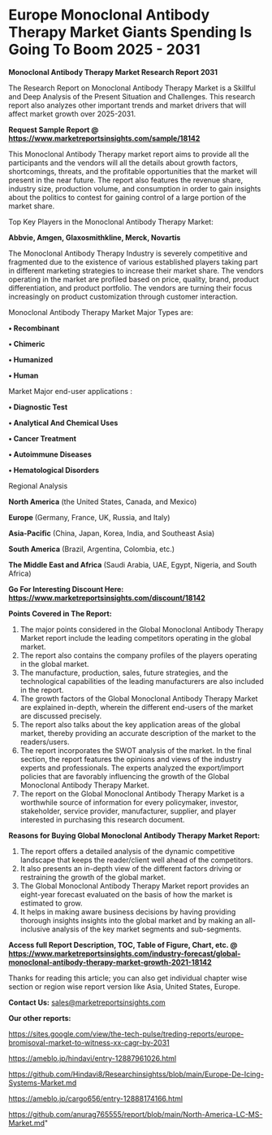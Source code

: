 # Europe Monoclonal Antibody Therapy Market Giants Spending Is Going To Boom 2025 - 2031

<strong>Monoclonal Antibody Therapy Market Research Report 2031</strong>

The Research Report on Monoclonal Antibody Therapy Market is a Skillful and Deep Analysis of the Present Situation and Challenges. This research report also analyzes other important trends and market drivers that will affect market growth over 2025-2031.

<strong>Request Sample Report @ <a href=https://www.marketreportsinsights.com/sample/18142>https://www.marketreportsinsights.com/sample/18142</a></strong>

This Monoclonal Antibody Therapy market report aims to provide all the participants and the vendors will all the details about growth factors, shortcomings, threats, and the profitable opportunities that the market will present in the near future. The report also features the revenue share, industry size, production volume, and consumption in order to gain insights about the politics to contest for gaining control of a large portion of the market share.

Top Key Players in the Monoclonal Antibody Therapy Market:

<strong>Abbvie, Amgen, Glaxosmithkline, Merck, Novartis</strong>

The Monoclonal Antibody Therapy Industry is severely competitive and fragmented due to the existence of various established players taking part in different marketing strategies to increase their market share. The vendors operating in the market are profiled based on price, quality, brand, product differentiation, and product portfolio. The vendors are turning their focus increasingly on product customization through customer interaction.

Monoclonal Antibody Therapy Market Major Types are:

<strong>• Recombinant

• Chimeric

• Humanized

• Human</strong>

Market Major end-user applications :

<strong>• Diagnostic Test

• Analytical And Chemical Uses

• Cancer Treatment

• Autoimmune Diseases

• Hematological Disorders</strong>

Regional Analysis

</u><strong><b>North America</b></strong> (the United States, Canada, and Mexico)

<strong><b>Europe </b></strong>(Germany, France, UK, Russia, and Italy)

<strong><b>Asia-Pacific</b></strong> (China, Japan, Korea, India, and Southeast Asia)

<strong><b>South America</b></strong> (Brazil, Argentina, Colombia, etc.)

<strong><b>The Middle East and Africa</b></strong> (Saudi Arabia, UAE, Egypt, Nigeria, and South Africa)

<strong>Go For Interesting Discount Here: <a href=https://www.marketreportsinsights.com/discount/18142>https://www.marketreportsinsights.com/discount/18142</a></strong>

<strong>Points Covered in The Report:</strong>
<ol>
  <li>The major points considered in the Global Monoclonal Antibody Therapy Market report include the leading competitors operating in the global market.</li>
  <li>The report also contains the company profiles of the players operating in the global market.</li>
  <li>The manufacture, production, sales, future strategies, and the technological capabilities of the leading manufacturers are also included in the report.</li>
  <li>The growth factors of the Global Monoclonal Antibody Therapy Market are explained in-depth, wherein the different end-users of the market are discussed precisely.</li>
  <li>The report also talks about the key application areas of the global market, thereby providing an accurate description of the market to the readers/users.</li>
  <li>The report incorporates the SWOT analysis of the market. In the final section, the report features the opinions and views of the industry experts and professionals. The experts analyzed the export/import policies that are favorably influencing the growth of the Global Monoclonal Antibody Therapy Market.</li>
  <li>The report on the Global Monoclonal Antibody Therapy Market is a worthwhile source of information for every policymaker, investor, stakeholder, service provider, manufacturer, supplier, and player interested in purchasing this research document.</li>
</ol>
<strong>Reasons for Buying Global Monoclonal Antibody Therapy Market Report:</strong>

<ol>
  <li>The report offers a detailed analysis of the dynamic competitive landscape that keeps the reader/client well ahead of the competitors.</li>
  <li>It also presents an in-depth view of the different factors driving or restraining the growth of the global market.</li>
  <li>The Global Monoclonal Antibody Therapy Market report provides an eight-year forecast evaluated on the basis of how the market is estimated to grow.</li>
  <li>It helps in making aware business decisions by having providing thorough insights insights into the global market and by making an all-inclusive analysis of the key market segments and sub-segments.</li>
</ol>
<strong>Access full Report Description, TOC, Table of Figure, Chart, etc. @ <a href=https://www.marketreportsinsights.com/industry-forecast/global-monoclonal-antibody-therapy-market-growth-2021-18142>https://www.marketreportsinsights.com/industry-forecast/global-monoclonal-antibody-therapy-market-growth-2021-18142</a></strong>


Thanks for reading this article; you can also get individual chapter wise section or region wise report version like Asia, United States, Europe.

<strong>Contact Us:</strong>
sales@marketreportsinsights.com

<strong>Our other reports:</strong>

<a href=https://sites.google.com/view/the-tech-pulse/treding-reports/europe-bromisoval-market-to-witness-xx-cagr-by-2031>https://sites.google.com/view/the-tech-pulse/treding-reports/europe-bromisoval-market-to-witness-xx-cagr-by-2031</a>

<a href=https://ameblo.jp/hindavi/entry-12887961026.html>https://ameblo.jp/hindavi/entry-12887961026.html</a>

<a href=https://github.com/Hindavi8/Researchinsightss/blob/main/Europe-De-Icing-Systems-Market.md>https://github.com/Hindavi8/Researchinsightss/blob/main/Europe-De-Icing-Systems-Market.md</a>

<a href=https://ameblo.jp/cargo656/entry-12888174166.html>https://ameblo.jp/cargo656/entry-12888174166.html</a>

<a href=https://github.com/anurag765555/report/blob/main/North-America-LC-MS-Market.md>https://github.com/anurag765555/report/blob/main/North-America-LC-MS-Market.md</a>"
